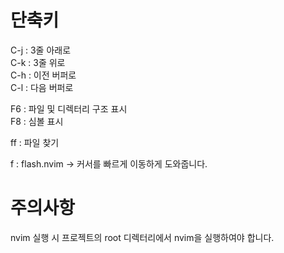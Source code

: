 # 단축키
C-j : 3줄 아래로  
C-k : 3줄 위로  
C-h : 이전 버퍼로  
C-l : 다음 버퍼로  

F6 : 파일 및 디렉터리 구조 표시  
F8 : 심볼 표시  

<SPACE>ff : 파일 찾기  

f : flash.nvim -> 커서를 빠르게 이동하게 도와줍니다.  

# 주의사항
nvim 실행 시 프로젝트의 root 디렉터리에서 nvim을 실행하여야 합니다.  

